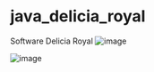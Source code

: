 # java_delicia_royal
Software Delicia Royal
![image](https://github.com/MatheusCostaVaz/java_delicia_royal/assets/105075092/7dd5ecb2-7afe-4f1c-8fc4-3778ada921a9)

![image](https://github.com/MatheusCostaVaz/java_delicia_royal/assets/105075092/30b1f3c7-c450-492f-8193-eef1b0b89531)
